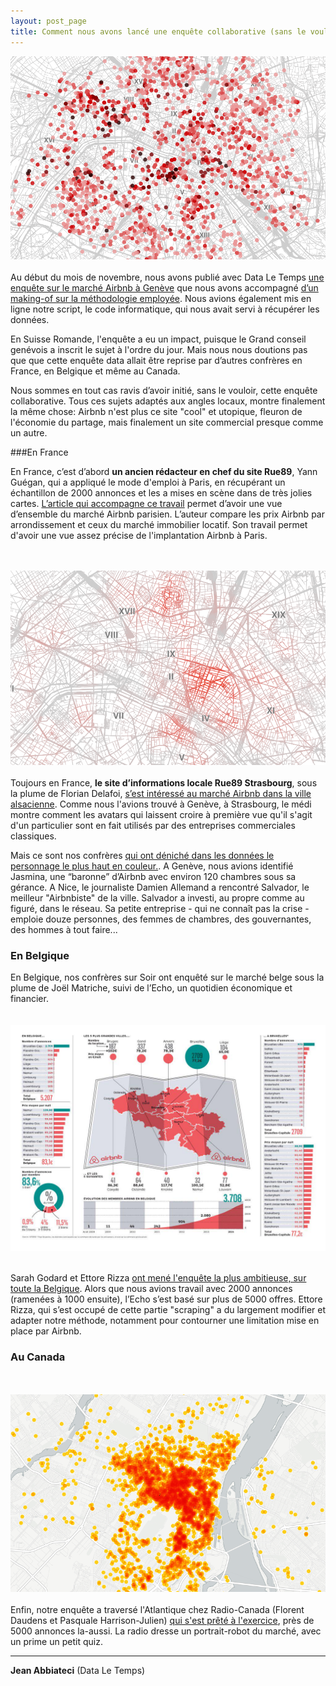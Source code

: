 ```yaml
---
layout: post_page
title: Comment nous avons lancé une enquête collaborative (sans le vouloir)
---
```

<meta property="og:title" content="Comment nous avons lancé une enquête collaborative (sans le vouloir)" />



![carte](/img/bnb2.png)
<br><br>
Au début du mois de novembre, nous avons publié avec Data Le Temps [une enquête sur le marché Airbnb à Genève](http://t.co/a0KrfqBX6b) que nous avons accompagné [d’un making-of sur la méthodologie employée](http://dataletemps.github.io/2014/11/09/airbnb.html). Nous avions également mis en ligne notre script, le code informatique, qui nous avait servi à récupérer les données.  

En Suisse Romande, l'enquête a eu un impact, puisque le Grand conseil genévois a inscrit le sujet à l'ordre du jour. Mais nous nous doutions pas que que cette enquête data allait être reprise par d’autres confrères en France, en Belgique et même au Canada.

Nous sommes en tout cas ravis d’avoir initié, sans le vouloir, cette enquête collaborative. Tous ces sujets adaptés aux angles locaux, montre finalement la même chose: Airbnb n'est plus ce site "cool" et utopique,  fleuron de l'économie du partage, mais finalement un site commercial presque comme un autre.

###En France

En France, c’est d’abord <b>un ancien rédacteur en chef du site Rue89</b>, Yann Guégan, qui a appliqué le mode d'emploi à Paris, en récupérant un échantillon de 2000 annonces et les a mises en scène dans de très jolies cartes. [L’article qui accompagne ce travail](http://dansmonlabo.com/2014/11/24/airbnb-la-carte-des-prix-de-location-a-paris-et-ce-quon-y-apprend-415/) permet d’avoir une vue d’ensemble du marché Airbnb parisien. L’auteur compare les prix Airbnb par arrondissement et ceux du marché immobilier locatif. Son travail permet d'avoir une vue assez précise de l'implantation Airbnb à Paris.

<br><br>
![carte](/img/bnb4.png)
<br><br>
Toujours en France, <b>le site d’informations locale Rue89 Strasbourg</b>, sous la plume de Florian Delafoi, [s’est intéressé au marché Airbnb dans la ville alsacienne](http://dansmonlabo.com/2014/11/24/airbnb-la-carte-des-prix-de-location-a-paris-et-ce-quon-y-apprend-415/). Comme nous l'avions trouvé à Genève, à Strasbourg, le médi montre comment les avatars qui laissent croire à première vue qu'il s'agit d'un particulier sont en fait utilisés par des entreprises commerciales classiques. 

Mais ce sont nos confrères [qui ont déniché dans les données le personnage le plus haut en couleur.](http://www.nicematin.com/nice/infographie-comment-airbnb-est-passe-dune-utopie-a-un-big-business-a-nice.2036490.html). A Genève, nous avions identifié Jasmina, une “baronne” d’Airbnb avec environ 120 chambres sous sa gérance. A Nice, le journaliste Damien Allemand a rencontré Salvador, le meilleur "Airbnbiste" de la ville. Salvador a investi, au propre comme au figuré, dans le réseau. Sa petite entreprise - qui ne connaît pas la crise - emploie douze personnes, des femmes de chambres, des gouvernantes, des hommes à tout faire...  

### En Belgique

En Belgique, nos confrères sur Soir ont enquêté sur le marché belge sous la plume de Joël Matriche, suivi de l’Echo, un quotidien économique et financier.  
<br><br>
![carte](/img/bnb1.jpg)
<br><br>


Sarah Godard et Ettore Rizza  [ont mené  l'enquête la plus ambitieuse, sur toute la Belgique](http://www.lecho.be/detail.art?a=9576013&n=3011&ckc=1). Alors que nous avions travail avec 2000 annonces (ramenées à 1000 ensuite), l’Echo s’est basé sur plus de 5000 offres. Ettore Rizza, qui s’est occupé de cette partie "scraping" a du largement modifier et adapter notre méthode, notamment pour contourner une limitation mise en place par Airbnb. 


### Au Canada

<br><br>
![carte](/img/bnb5.png)
<br><br>
Enfin, notre enquête a traversé l'Atlantique chez Radio-Canada (Florent Daudens et Pasquale Harrison-Julien) [qui s'est prêté à l'exercice](http://ici.radio-canada.ca/regions/montreal/2014/12/10/002-un-portrait-airbnb-locateurs-montreal-hebergement-legal-illegal.shtml), près de 5000 annonces la-aussi. La radio dresse un portrait-robot du marché, avec un prime un petit quiz. 





----------------------

**Jean Abbiateci** (Data Le Temps)
